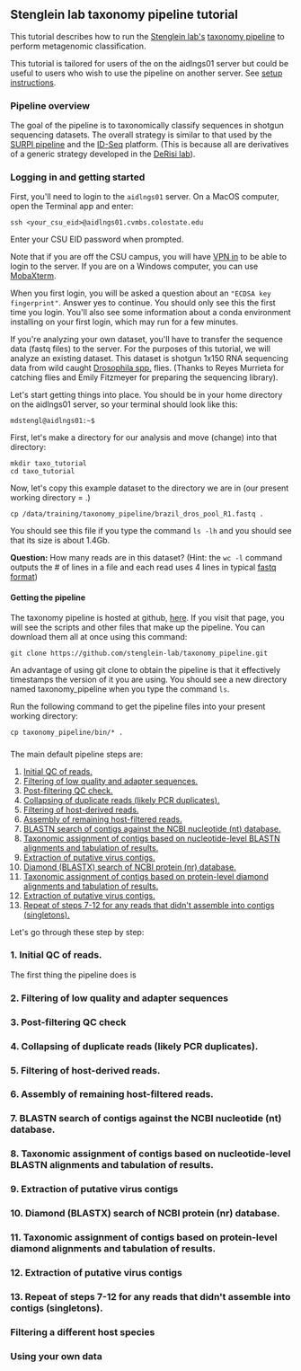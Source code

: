 ## Stenglein lab taxonomy pipeline tutorial

This tutorial describes how to run the [Stenglein lab's](http://www.stengleinlab.org) [taxonomy pipeline](http://github.com/stenglein-lab/taxonomy_pipeline) to perform metagenomic classification.

This tutorial is tailored for users of the on the aidlngs01 server but could be useful to users who wish to use the pipeline on another server.   See [setup instructions](./setup_instructions.md). 


### Pipeline overview

The goal of the pipeline is to taxonomically classify sequences in shotgun sequencing datasets.  The overall strategy is similar to that used by the [SURPI pipeline](https://www.ncbi.nlm.nih.gov/pmc/articles/PMC4079973/) and the [ID-Seq](https://github.com/chanzuckerberg/idseq-web) platform.  (This is because all are derivatives of a generic strategy developed in the [DeRisi lab](http://derisilab.ucsf.edu/)).  


### Logging in and getting started

First, you'll need to login to the `aidlngs01` server.  On a MacOS computer, open the Terminal app and enter:

```
ssh <your_csu_eid>@aidlngs01.cvmbs.colostate.edu
```

Enter your CSU EID password when prompted.

Note that if you are off the CSU campus, you will have [VPN in](https://www.acns.colostate.edu/security/#pulse-connect) to be able to login to the server.  If you are on a Windows computer, you can use [MobaXterm](https://mobaxterm.mobatek.net/download-home-edition.html).  

When you first login, you will be asked a question about an `"ECDSA key fingerprint"`.  Answer yes to continue.  You should only see this the first time you login.  You'll also see some information about a conda environment installing on your first login, which may run for a few minutes. 

If you're analyzing your own dataset, you'll have to transfer the sequence data (fastq files) to the server.  For the purposes of this tutorial, we will analyze an existing dataset.  This dataset is shotgun 1x150 RNA sequencing data from wild caught [Drosophila spp.](http://obbard.bio.ed.ac.uk/photos.html) flies.  (Thanks to Reyes Murrieta for catching flies and Emily Fitzmeyer for preparing the sequencing library).  

Let's start getting things into place.  You should be in your home directory on the aidlngs01 server, so your terminal should look like this:

```
mdstengl@aidlngs01:~$ 
```

First, let's make a directory for our analysis and move (change) into that directory:
```
mkdir taxo_tutorial
cd taxo_tutorial
```

Now, let's copy this example dataset to the directory we are in (our present working directory = .)
```
cp /data/training/taxonomy_pipeline/brazil_dros_pool_R1.fastq .
```

You should see this file if you type the command `ls -lh` and you should see that its size is about 1.4Gb.  

**Question:** How many reads are in this dataset? (Hint: the `wc -l` command outputs the # of lines in a file and each read uses 4 lines in typical [fastq format](https://en.wikipedia.org/wiki/FASTQ_format))


#### Getting the pipeline

The taxonomy pipeline is hosted at github, [here](https://github.com/stenglein-lab/taxonomy_pipeline).   If you visit that page, you will see the scripts and other files that make up the pipeline.  You can download them all at once using this command:

```
git clone https://github.com/stenglein-lab/taxonomy_pipeline.git
```

An advantage of using git clone to obtain the pipeline is that it effectively timestamps the version of it you are using.  You should see a new directory named taxonomy_pipeline when you type the command `ls`.

Run the following command to get the pipeline files into your present working directory:

```
cp taxonomy_pipeline/bin/* .
```



###

The main default pipeline steps are:

1. [Initial QC of reads.](#section1)
2. [Filtering of low quality and adapter sequences.](#section2)
3. [Post-filtering QC check.](#section3)
4. [Collapsing of duplicate reads (likely PCR duplicates).](#section4)
5. [Filtering of host-derived reads.](#section5)
6. [Assembly of remaining host-filtered reads.](#section6)
7. [BLASTN search of contigs against the NCBI nucleotide (nt) database.](#section7)
8. [Taxonomic assignment of contigs based on nucleotide-level BLASTN alignments and tabulation of results.](#section8)
9. [Extraction of putative virus contigs.](#section9)
10. [Diamond (BLASTX) search of NCBI protein (nr) database.](#section10)
11. [Taxonomic assignment of contigs based on protein-level diamond alignments and tabulation of results.](#section11)
12. [Extraction of putative virus contigs.](#section12)
13. [Repeat of steps 7-12 for any reads that didn't assemble into contigs (singletons).](#section13)


Let's go through these step by step:

### <a name="section1"></a> 1. Initial QC of reads. 

The first thing the pipeline does is 

### <a name="section2"></a> 2. Filtering of low quality and adapter sequences
### <a name="section3"></a> 3. Post-filtering QC check
### <a name="section4"></a> 4. Collapsing of duplicate reads (likely PCR duplicates).
### <a name="section5"></a> 5. Filtering of host-derived reads.
### <a name="section6"></a> 6. Assembly of remaining host-filtered reads.
### <a name="section7"></a> 7. BLASTN search of contigs against the NCBI nucleotide (nt) database.
### <a name="section8"></a> 8. Taxonomic assignment of contigs based on nucleotide-level BLASTN alignments and tabulation of results.
### <a name="section9"></a> 9. Extraction of putative virus contigs
### <a name="section10"></a> 10. Diamond (BLASTX) search of NCBI protein (nr) database.
### <a name="section11"></a> 11. Taxonomic assignment of contigs based on protein-level diamond alignments and tabulation of results.
### <a name="section12"></a> 12. Extraction of putative virus contigs
### <a name="section13"></a> 13. Repeat of steps 7-12 for any reads that didn't assemble into contigs (singletons).





### Filtering a different host species
### Using your own data
